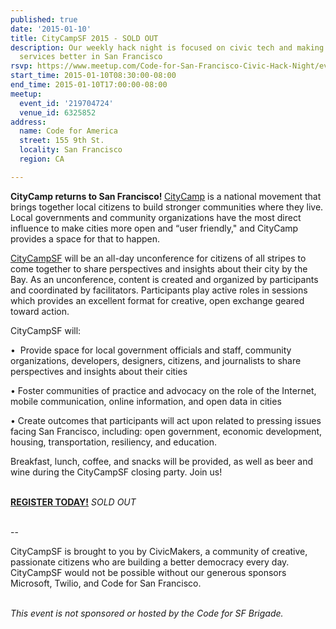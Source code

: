 ```yaml
---
published: true
date: '2015-01-10'
title: CityCampSF 2015 - SOLD OUT
description: Our weekly hack night is focused on civic tech and making government
  services better in San Francisco
rsvp: https://www.meetup.com/Code-for-San-Francisco-Civic-Hack-Night/events/219704724/
start_time: 2015-01-10T08:30:00-08:00
end_time: 2015-01-10T17:00:00-08:00
meetup:
  event_id: '219704724'
  venue_id: 6325852
address:
  name: Code for America
  street: 155 9th St.
  locality: San Francisco
  region: CA

---
```

<!-- imported via scripts/generate-events-from-meetup -->
<p><b>CityCamp returns to San Francisco! </b><a href="http://citycamp.com">CityCamp</a> is a national movement that brings together local citizens to build stronger communities where they live. Local governments and community organizations have the most direct influence to make cities more open and “user friendly," and CityCamp provides a space for that to happen.</p> <p><a href="http://citycamp.com/sf/">CityCampSF</a> will be an all-day unconference for citizens of all stripes to come together to share perspectives and insights about their city by the Bay. As an unconference, content is created and organized by participants and coordinated by facilitators. Participants play active roles in sessions which provides an excellent format for creative, open exchange geared toward action.</p> <p>CityCampSF will:</p> <p>•  Provide space for local government officials and staff, community organizations, developers, designers, citizens, and journalists to share perspectives and insights about their cities</p> <p>• Foster communities of practice and advocacy on the role of the Internet, mobile communication, online information, and open data in cities</p> <p>• Create outcomes that participants will act upon related to pressing issues facing San Francisco, including: open government, economic development, housing, transportation, resiliency, and education.</p> <p>Breakfast, lunch, coffee, and snacks will be provided, as well as beer and wine during the CityCampSF closing party. Join us!</p> <p><br/><b><a href="https://www.eventbrite.com/e/citycampsf-tickets-13722252627">REGISTER TODAY!</a></b> <i>SOLD OUT</i></p> <p><br/>--</p> <p>CityCampSF is brought to you by CivicMakers, a community of creative, passionate citizens who are building a better democracy every day. CityCampSF would not be possible without our generous sponsors Microsoft, Twilio, and Code for San Francisco.</p> <p><br/><i>This event is not sponsored or hosted by the Code for SF Brigade.</i></p> 
